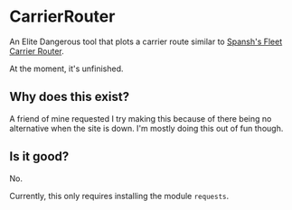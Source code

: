 # CarrierRouter
An Elite Dangerous tool that plots a carrier route similar to [Spansh's Fleet Carrier Router](https://spansh.co.uk/fleet-carrier).

At the moment, it's unfinished.

## Why does this exist?

A friend of mine requested I try making this because of there being no alternative when the site is down. I'm mostly doing this out of fun though.

## Is it good?

No.




Currently, this only requires installing the module `requests`.
